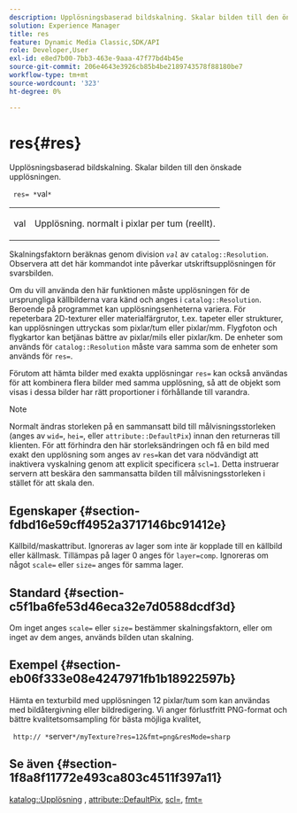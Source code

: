```yaml
---
description: Upplösningsbaserad bildskalning. Skalar bilden till den önskade upplösningen.
solution: Experience Manager
title: res
feature: Dynamic Media Classic,SDK/API
role: Developer,User
exl-id: e8ed7b00-7bb3-463e-9aaa-47f77bd4b45e
source-git-commit: 206e4643e3926cb85b4be2189743578f88180be7
workflow-type: tm+mt
source-wordcount: '323'
ht-degree: 0%

---
```


# res{#res}

Upplösningsbaserad bildskalning. Skalar bilden till den önskade upplösningen.

` res= *`val`*`

<table id="simpletable_E69F3709266749C4A165C90FF18FF5AA"> 
 <tr class="strow"> 
  <td class="stentry"> <p> <span class="varname"> val </span> </p> </td> 
  <td class="stentry"> <p>Upplösning. normalt i pixlar per tum (reellt). </p> </td> 
 </tr> 
</table>

Skalningsfaktorn beräknas genom division *`val`* av `catalog::Resolution`. Observera att det här kommandot inte påverkar utskriftsupplösningen för svarsbilden.

Om du vill använda den här funktionen måste upplösningen för de ursprungliga källbilderna vara känd och anges i `catalog::Resolution`. Beroende på programmet kan upplösningsenheterna variera. För repeterbara 2D-texturer eller materialfärgrutor, t.ex. tapeter eller strukturer, kan upplösningen uttryckas som pixlar/tum eller pixlar/mm. Flygfoton och flygkartor kan betjänas bättre av pixlar/mils eller pixlar/km. De enheter som används för `catalog::Resolution` måste vara samma som de enheter som används för `res=`.

Förutom att hämta bilder med exakta upplösningar `res=` kan också användas för att kombinera flera bilder med samma upplösning, så att de objekt som visas i dessa bilder har rätt proportioner i förhållande till varandra.

>[!NOTE]
>
>Normalt ändras storleken på en sammansatt bild till målvisningsstorleken (anges av `wid=`, `hei=`, eller `attribute::DefaultPix`) innan den returneras till klienten. För att förhindra den här storleksändringen och få en bild med exakt den upplösning som anges av `res=`kan det vara nödvändigt att inaktivera vyskalning genom att explicit specificera `scl=1`. Detta instruerar servern att beskära den sammansatta bilden till målvisningsstorleken i stället för att skala den.

## Egenskaper {#section-fdbd16e59cff4952a3717146bc91412e}

Källbild/maskattribut. Ignoreras av lager som inte är kopplade till en källbild eller källmask. Tillämpas på lager 0 anges för `layer=comp`. Ignoreras om något `scale=` eller `size=` anges för samma lager.

## Standard {#section-c5f1ba6fe53d46eca32e7d0588dcdf3d}

Om inget anges `scale=` eller `size=` bestämmer skalningsfaktorn, eller om inget av dem anges, används bilden utan skalning.

## Exempel {#section-eb06f333e08e4247971fb1b18922597b}

Hämta en texturbild med upplösningen 12 pixlar/tum som kan användas med bildåtergivning eller bildredigering. Vi anger förlustfritt PNG-format och bättre kvalitetsomsampling för bästa möjliga kvalitet,

` http:// *`server`*/myTexture?res=12&fmt=png&resMode=sharp`

## Se även {#section-1f8a8f11772e493ca803c4511f397a11}

[katalog::Upplösning](../../../../../is-api/image-catalog/image-serving-api-ref/c-image-catalog-reference/c-image-svg-data-reference/c-image-data-reference/r-resolution-cat.md#reference-de489f5f36b64bd0831749546f8728e1) , [attribute::DefaultPix](../../../../../is-api/image-catalog/image-serving-api-ref/c-image-catalog-reference/c-attributes-reference/r-defaultpix.md#reference-996b2c22b30f4fd9b970c84063306df1), [scl=](../../../../../is-api/http-ref/image-serving-api-ref/c-http-protocol-reference/c-command-reference/r-scl.md#reference-b2a74e493d0d407e98fe350551ba3fcc), [fmt=](../../../../../is-api/http-ref/image-serving-api-ref/c-http-protocol-reference/c-command-reference/r-is-http-fmt.md#reference-cdf10043423b45ba9fe15157fb3ae37a)
